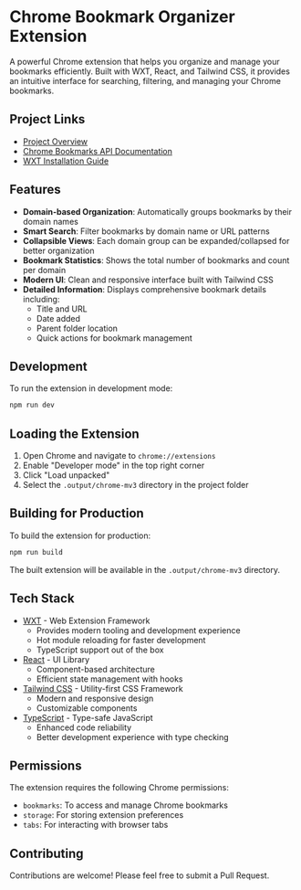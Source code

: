 # Chrome Bookmark Organizer Extension

A powerful Chrome extension that helps you organize and manage your bookmarks efficiently. Built with WXT, React, and Tailwind CSS, it provides an intuitive interface for searching, filtering, and managing your Chrome bookmarks.

## Project Links

- [Project Overview](https://linear.app/axm-coder/project/chrome-bookmark-organizer-vite-wxt-b604049a51fb/overview)
- [Chrome Bookmarks API Documentation](https://developer.chrome.com/docs/extensions/reference/api/bookmarks)
- [WXT Installation Guide](https://wxt.dev/guide/installation.html)

## Features

- **Domain-based Organization**: Automatically groups bookmarks by their domain names
- **Smart Search**: Filter bookmarks by domain name or URL patterns
- **Collapsible Views**: Each domain group can be expanded/collapsed for better organization
- **Bookmark Statistics**: Shows the total number of bookmarks and count per domain
- **Modern UI**: Clean and responsive interface built with Tailwind CSS
- **Detailed Information**: Displays comprehensive bookmark details including:
  - Title and URL
  - Date added
  - Parent folder location
  - Quick actions for bookmark management

## Development

To run the extension in development mode:

```bash
npm run dev
```

## Loading the Extension

1. Open Chrome and navigate to `chrome://extensions`
2. Enable "Developer mode" in the top right corner
3. Click "Load unpacked"
4. Select the `.output/chrome-mv3` directory in the project folder

## Building for Production

To build the extension for production:

```bash
npm run build
```

The built extension will be available in the `.output/chrome-mv3` directory.

## Tech Stack

- [WXT](https://wxt.dev/) - Web Extension Framework
  - Provides modern tooling and development experience
  - Hot module reloading for faster development
  - TypeScript support out of the box
- [React](https://reactjs.org/) - UI Library
  - Component-based architecture
  - Efficient state management with hooks
- [Tailwind CSS](https://tailwindcss.com/) - Utility-first CSS Framework
  - Modern and responsive design
  - Customizable components
- [TypeScript](https://www.typescriptlang.org/) - Type-safe JavaScript
  - Enhanced code reliability
  - Better development experience with type checking

## Permissions

The extension requires the following Chrome permissions:

- `bookmarks`: To access and manage Chrome bookmarks
- `storage`: For storing extension preferences
- `tabs`: For interacting with browser tabs

## Contributing

Contributions are welcome! Please feel free to submit a Pull Request.
